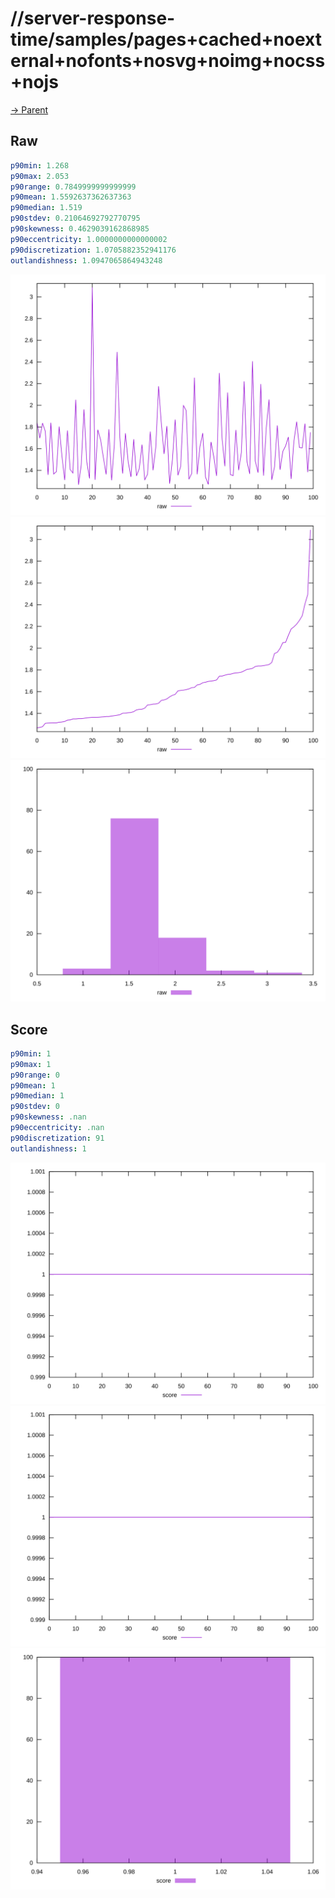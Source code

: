 
# //server-response-time/samples/pages+cached+noexternal+nofonts+nosvg+noimg+nocss+nojs

[→ Parent](../..)


## Raw


```yaml
p90min: 1.268
p90max: 2.053
p90range: 0.7849999999999999
p90mean: 1.5592637362637363
p90median: 1.519
p90stdev: 0.21064692792770795
p90skewness: 0.4629039162868985
p90eccentricity: 1.0000000000000002
p90discretization: 1.0705882352941176
outlandishness: 1.0947065864943248

```

![PLOT: raw-values](./raw/values.svg)![PLOT: raw-sorted](./raw/sorted.svg)![PLOT: raw-histogram](./raw/histogram.svg)
## Score


```yaml
p90min: 1
p90max: 1
p90range: 0
p90mean: 1
p90median: 1
p90stdev: 0
p90skewness: .nan
p90eccentricity: .nan
p90discretization: 91
outlandishness: 1

```

![PLOT: score-values](./score/values.svg)![PLOT: score-sorted](./score/sorted.svg)![PLOT: score-histogram](./score/histogram.svg)